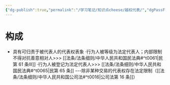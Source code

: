 ```yaml
---
{"dg-publish":true,"permalink":"/学习笔记/知识点cheese/越权代表/","dgPassFrontmatter":true,"created":"2024-09-16T21:00:31.182+08:00","updated":"2024-09-18T17:01:19.783+08:00"}
---
```


# 构成
- 具有可归责于被代表人的代表权表象
·行为人被等级为法定代表人；内部限制不得对抗善意相对人>>> [[法条/法条细则/中华人民共和国民法典#^t0061\|民第 61 条Ⅲ]]
·行为人被登记为法定代表人>>> [[法条/法条细则/中华人民共和国民法典#^t0065\|民第 65 条]] ---除非某种交易的代表权存在法定限制（[[法条/法条细则/中华人民共和国公司法#^t0016\|公司法第 16 条]]）